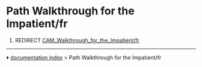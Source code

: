 # Path Walkthrough for the Impatient/fr
1.  REDIRECT [CAM_Walkthrough_for_the_Impatient/fr](CAM_Walkthrough_for_the_Impatient/fr.md)



---
⏵ [documentation index](../README.md) > Path Walkthrough for the Impatient/fr
